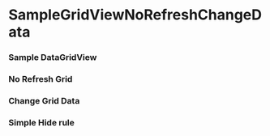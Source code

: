 # SampleGridViewNoRefreshChangeData
### Sample DataGridView
### No Refresh Grid
### Change Grid Data
### Simple Hide rule
